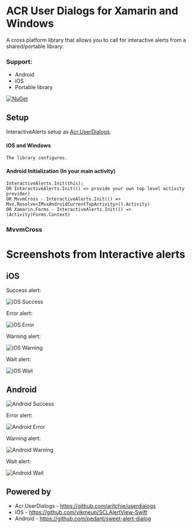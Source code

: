 # ACR User Dialogs for Xamarin and Windows

A cross platform library that allows you to call for interactive alerts from a shared/portable library.

### Support:

* Android
* iOS
* Portable library

[![NuGet](https://img.shields.io/badge/InteractiveAlerts-0.1.3-brightgreen.svg)](https://www.nuget.org/packages/InteractiveAlerts/)

## Setup

InteractiveAlerts setup as [Acr.UserDialogs](https://github.com/aritchie/userdialogs).

#### iOS and Windows

    The library configures.

#### Android Initialization (In your main activity)

    InteractiveAlerts.Init(this);
    OR InteractiveAlerts.Init(() => provide your own top level activity provider)
    OR MvvmCross - InteractiveAlerts.Init(() => Mvx.Resolve<IMvxAndroidCurrentTopActivity>().Activity)
    OR Xamarin.Forms - InteractiveAlerts.Init(() => (Activity)Forms.Context)

### MvvmCross

# Screenshots from Interactive alerts

## iOS

Success alert:

![iOS Success](docs/screenshots/ios-success.png)

Error alert:

![iOS Error](docs/screenshots/ios-error.png)

Warning alert:

![iOS Warning](docs/screenshots/ios-warning.png)

Wait alert:

![iOS Wait](docs/screenshots/ios-wait.png)

## Android

![Android Success](docs/screenshots/android-success.png) 

Error alert:

![Android Error](docs/screenshots/android-error.png)

Warning alert:

![Android Warning](docs/screenshots/android-warning.png)

Wait alert:

![Android Wait](docs/screenshots/android-wait.png)

## Powered by
* Acr.UserDialogs - https://github.com/aritchie/userdialogs
* iOS - https://github.com/vikmeup/SCLAlertView-Swift
* Android - https://github.com/pedant/sweet-alert-dialog
